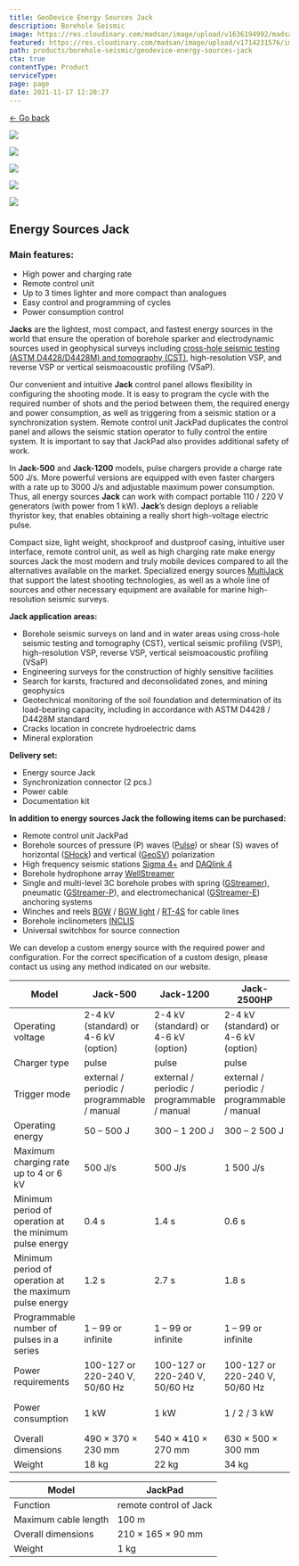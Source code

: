 ```yaml
---
title: GeoDevice Energy Sources Jack
description: Borehole Seismic
image: https://res.cloudinary.com/madsan/image/upload/v1636194992/madsan-stock/IMG_3200_nsgux0.jpg
featured: https://res.cloudinary.com/madsan/image/upload/v1714231576/image3_vrljch.jpg
path: products/borehole-seismic/geodevice-energy-sources-jack
cta: true
contentType: Product
serviceType: 
page: page
date: 2021-11-17 12:20:27
---
```


[←  Go back](/en/products/borehole-seismic)

[![]( https://res.cloudinary.com/madsan/image/upload/v1714231576/image3_vrljch.jpg)](https://res.cloudinary.com/madsan/image/upload/v1714231576/image3_vrljch.jpg)


<div class="row">
<div class="col-md-3">

[![](https://res.cloudinary.com/madsan/image/upload/v1714231576/image5_m1npx0.jpg)](https://res.cloudinary.com/madsan/image/upload/v1714231576/image5_m1npx0.jpg)

</div>
<div class="col-md-3">

[![](https://res.cloudinary.com/madsan/image/upload/v1714231576/image4_tabi2m.jpg)](https://res.cloudinary.com/madsan/image/upload/v1714231576/image4_tabi2m.jpg)

</div>
<div class="col-md-3">

[![](https://res.cloudinary.com/madsan/image/upload/v1714231577/image7_m4tnzo.jpg)](https://res.cloudinary.com/madsan/image/upload/v1714231577/image7_m4tnzo.jpg)

</div>
<div class="col-md-3">

[![](https://res.cloudinary.com/madsan/image/upload/v1714231576/image6_li9uf3.jpg)](https://res.cloudinary.com/madsan/image/upload/v1714231576/image6_li9uf3.jpg)

</div>

</div>

## Energy Sources Jack

### Main features:

*   High power and charging rate
*   Remote control unit
*   Up to 3 times lighter and more compact than analogues
*   Easy control and programming of cycles
*   Power consumption control


**Jacks** are the lightest, most compact, and fastest energy sources in the world that ensure the operation of borehole sparker and electrodynamic sources used in geophysical surveys including [cross-hole seismic testing (ASTM D4428/D4428M) and tomography (CST)](https://geodevice.ca/info/publications/), high-resolution VSP, and reverse VSP or vertical seismoacoustic profiling (VSaP).

Our convenient and intuitive **Jack** control panel allows flexibility in configuring the shooting mode. It is easy to program the cycle with the required number of shots and the period between them, the required energy and power consumption, as well as triggering from a seismic station or a synchronization system. Remote control unit JackPad duplicates the control panel and allows the seismic station operator to fully control the entire system. It is important to say that JackPad also provides additional safety of work.

In **Jack-500** and **Jack-1200** models, pulse chargers provide a charge rate 500 J/s. More powerful versions are equipped with even faster chargers with a rate up to 3000 J/s and adjustable maximum power consumption. Thus, all energy sources **Jack** can work with compact portable 110 / 220 V generators (with power from 1 kW). **Jack**’s design deploys a reliable thyristor key, that enables obtaining a really short high-voltage electric pulse.

Compact size, light weight, shockproof and dustproof casing, intuitive user interface, remote control unit, as well as high charging rate make energy sources Jack the most modern and truly mobile devices compared to all the alternatives available on the market. Specialized energy sources [MultiJack](https://geodevice.ca/product/multijack/) that support the latest shooting technologies, as well as a whole line of sources and other necessary equipment are available for marine high-resolution seismic surveys.

**Jack application areas:**

*   Borehole seismic surveys on land and in water areas using cross-hole seismic testing and tomography (CST), vertical seismic profiling (VSP), high-resolution VSP, reverse VSP, vertical seismoacoustic profiling (VSaP)
*   Engineering surveys for the construction of highly sensitive facilities
*   Search for karsts, fractured and deconsolidated zones, and mining geophysics
*   Geotechnical monitoring of the soil foundation and determination of its load-bearing capacity, including in accordance with ASTM D4428 / D4428M standard
*   Cracks location in concrete hydroelectric dams
*   Mineral exploration


**Delivery set:**

*   Energy source Jack
*   Synchronization connector (2 pcs.)
*   Power cable
*   Documentation kit


**In addition to energy sources Jack the following items can be purchased:**

*   Remote control unit JackPad
*   Borehole sources of pressure (P) waves ([Pulse](https://geodevice.ca/product/pulse/)) or shear (S) waves of horizontal ([SHock](https://geodevice.ca/product/shock/)) and vertical ([GeoSV](https://geodevice.ca/product/geosv/)) polarization
*   High frequency seismic stations [Sigma 4+](https://geodevice.ca/product/sigma4/) and [DAQlink 4](https://geodevice.ca/product/daqlink4/)
*   Borehole hydrophone array [WellStreamer](https://geodevice.ca/product/wellstreamer/)
*   Single and multi-level 3C borehole probes with spring ([GStreamer](https://geodevice.ca/product/gstreamer/)), pneumatic ([GStreamer-P](https://geodevice.ca/product/gstreamer-p/)), and electromechanical ([GStreamer-E](https://geodevice.ca/product/gstreamer-e/)) anchoring systems
*   Winches and reels [BGW](https://geodevice.ca/product/bgw/) / [BGW light](https://geodevice.ca/product/bgw_light/) / [RT-4S](https://geodevice.ca/product/kt-4c/) for cable lines
*   Borehole inclinometers [INCLIS](https://geodevice.ca/product/inclis/)
*   Universal switchbox for source connection


We can develop a custom energy source with the required power and configuration. For the correct specification of a custom design, please contact us using any method indicated on our website.

<div class="table-responsive">

| Model                                                   | Jack-500                                    | Jack-1200                                   | Jack-2500HP                                 | Jack-5000HP                                 | Jack-10000HP                                |
|---------------------------------------------------------|---------------------------------------------|---------------------------------------------|---------------------------------------------|---------------------------------------------|---------------------------------------------|
| Operating voltage                                       | 2-4 kV (standard) or 4-6 kV (option)        | 2-4 kV (standard) or 4-6 kV (option)        | 2-4 kV (standard) or 4-6 kV (option)        | 2-4 kV (standard) or 4-6 kV (option)        | 2-4 kV (standard) or 4-6 kV (option)        |
| Charger type                                            | pulse                                       | pulse                                       | pulse                                       | pulse                                       | pulse                                       |
| Trigger mode                                            | external / periodic / programmable / manual | external / periodic / programmable / manual | external / periodic / programmable / manual | external / periodic / programmable / manual | external / periodic / programmable / manual |
| Operating energy                                        | 50 – 500 J                                  | 300 – 1 200 J                               | 300 – 2 500 J                               | 300 – 5 000 J                               | 300 – 10 000 J                              |
| Maximum charging rate up to 4 or 6 kV                   | 500 J/s                                     | 500 J/s                                     | 1 500 J/s                                   | 3 000 J/s                                   | 3 000 J/s                                   |
| Minimum period of operation at the minimum pulse energy | 0.4 s                                       | 1.4 s                                       | 0.6 s                                       | 0.4 s                                       | 0.4 s                                       |
| Minimum period of operation at the maximum pulse energy | 1.2 s                                       | 2.7 s                                       | 1.8 s                                       | 1.9 s                                       | 3.6 s                                       |
| Programmable number of pulses in a series               | 1 – 99 or infinite                          | 1 – 99 or infinite                          | 1 – 99 or infinite                          | 1 – 99 or infinite                          | 1 – 99 or infinite                          |
| Power requirements                                      | 100-127 or 220-240 V, 50/60 Hz              | 100-127 or 220-240 V, 50/60 Hz              | 100-127 or 220-240 V, 50/60 Hz              | 100-127 or 220-240 V, 50/60 Hz              | 100-127 or 220-240 V, 50/60 Hz              |
| Power consumption                                       | 1 kW                                        | 1 kW                                        | 1 / 2 / 3 kW                                | 1 - 6 kW in 1 kW increments                 | 1 - 6 kW in 1 kW increments                 |
| Overall dimensions                                      | 490 × 370 × 230 mm                          | 540 × 410 × 270 mm                          | 630 × 500 × 300 mm                          | 580 х 590 х 690 mm                          | 580 х 590 х 1000 mm                         |
| Weight                                                  | 18 kg                                       | 22 kg                                       | 34 kg                                       | 99 kg                                       | 130 kg                                      |


</div>

<div class="table-responsive">

| Model                | JackPad                |
|----------------------|------------------------|
| Function             | remote control of Jack |
| Maximum cable length | 100 m                  |
| Overall dimensions   | 210 × 165 × 90 mm      |
| Weight               | 1 kg                   |


</div>
